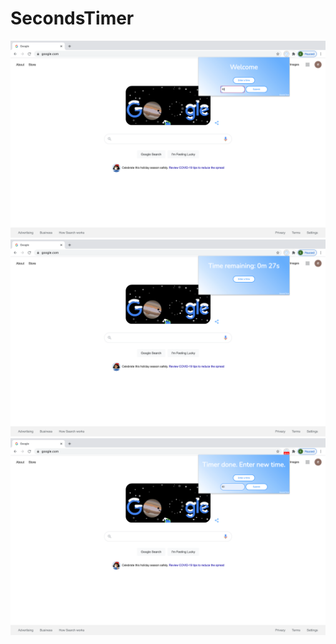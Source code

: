 # SecondsTimer

![screenshot 1](images/demo_1.png)
![screenshot 2](images/demo_2.png)
![screenshot 3](images/demo_3.png)
